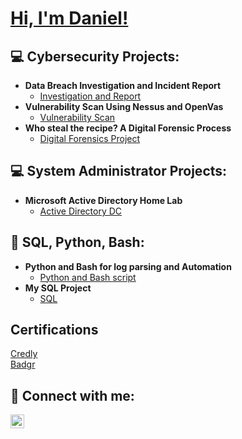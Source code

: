 # [Hi, I'm Daniel!](https://www.linkedin.com/in/daniel-zhiyi-deng/)


<h2>💻 Cybersecurity Projects:</h2>

- <b>Data Breach Investigation and Incident Report</b>
  - [Investigation and Report](https://github.com/Danieldzy/Data-Breach-Discovery-and-Incident-Report-How-Penetration-Testing-Could-Have-Prevented-the-Incident)
- <b>Vulnerability Scan Using Nessus and OpenVas</b>
  - [Vulnerability Scan](https://github.com/Danieldzy/OpenVas-Nessus)
- <b>Who steal the recipe? A Digital Forensic Process </b>
  - [Digital Forensics Project](https://github.com/Danieldzy/Who-steal-the-recipe-A-Digital-Forensic-Process-)
 
<h2>💻 System Administrator Projects:</h2>

- <b>Microsoft Active Directory Home Lab</b>
  - [Active Directory DC](https://github.com/Danieldzy/Windows-Server-Active-Directory-management)

<h2>📜 SQL, Python, Bash:</h2>

- <b>Python and Bash for log parsing and Automation</b>
  - [Python and Bash script](https://github.com/Danieldzy/Python-parse-log-and-Bash-automation)
- <b>My SQL Project</b>
  - [SQL](https://github.com/Danieldzy/DanielProject)
    
<h2>Certifications</h2>
<a href="https://www.credly.com/users/zhiyi-deng" target="_blank" rel="noopener noreferrer">Credly</a><br>
<a href="https://badgr.com/public/collections/a978e4f9c4f5481283452eff109a42b8" target="_blank" rel="noopener noreferrer">Badgr</a>

<h2> 🤳 Connect with me:</h2>

<a href="https://www.linkedin.com/in/daniel-zhiyi-deng-65a0052b3/" target="_blank" rel="noopener noreferrer">
  <img alt="DanielDeng | LinkedIn" width="22px" src="https://cdn.jsdelivr.net/npm/simple-icons@v3/icons/linkedin.svg" />
</a>
